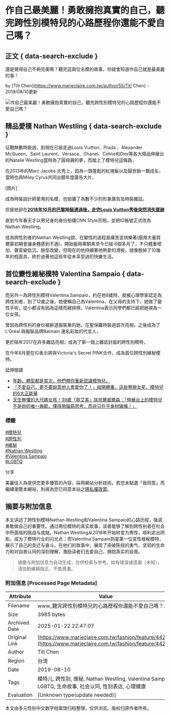 # 作自己最美麗！勇敢擁抱真實的自己，聽完跨性別模特兒的心路歷程你還能不愛自己嗎？

## 正文 { data-search-exclude }


還是覺得自己不夠完美嗎？聽完這兩位名模的故事，你就會知道作自己就是最美麗的事！

by [Titi Chen](https://www.marieclaire.com.tw/author/55/Titi Chen) - 2019/08/10更新

![作自己最美麗！勇敢擁抱真實的自己，聽完跨性別模特兒的心路歷程你還能不愛自己嗎？](https://im.marieclaire.com.tw/s1200c675h100b0webp100/assets/mc/201908/5D4D4365EB4C81565344613.jpeg)

## 精品愛模 Nathan Westling { data-search-exclude }

征戰無數時裝週，到現在已經走過Louis Vuitton、Prada 、Alexander McQueen、Saint Laurent、Versace、Chanel、Celine和Dior等各大精品伸展台的Natalie Westling當時為了圓母親的夢，而踏上了模特兒這條路，

在2013年的Marc Jacobs 大秀上，因為一頭蓬鬆的紅捲髮以及厭世臉一戰成名，當時也與Miley Cyrus共同出鏡年度廣告大片。

[图片]

成為時裝設計師愛用的名模，也拍攝了為數不少的形象廣告及時裝雜誌。

但是她卻在[**2018年10月的巴黎時裝週過後，走完Louis Vuitton秀後突然消失匿跡**](https://www.marieclaire.com.tw/fashion/fashion-show/38981)

直到今年春天才以男兒身的身份拍攝CNN Style亮相，並把IG帳號正式改為Nathan Westling。

成為跨性別者的Nathan Westling說，在變性的過程是痛苦並快樂著(服用大量賀爾蒙初期會讓身體感到不適)，開始服用睾酮素至今已經 6個多月了，不只體重增加、聲音變低沉、臉型改變，但現在的他持續著他熱愛的滑板，就像脫掉了10幾年的假面具，終於過著他這些年從未享受過的快樂生活。

## 首位變性維秘模特 Valentina Sampaio { data-search-exclude }

而另外一為跨性別模特Valentina Sampaio，約在他8歲時，就被心理學家認定為跨性別者，到了12歲之後，她便稱自己為Valentina，在父母的支持下，她做了變性手術，從小都沒有因為這樣而被排擠，Valentina表示同學們都已經把她視為一位女孩。

曾因為跨性別的身份被辭退服裝業的她，在聖保羅時裝週首次亮相，之後成為了L'Oréal 與服裝品牌Balmain 連名彩妝的代言人，

更於隔年2017在許多雜誌亮相，成為了第一個上雜誌封面的跨性別模特，

在今年8月更在IG表示將與Victoria's Secret PINK合作，成為首位跨性別維秘模特。

延伸閱讀

- [年齡、體型都是其次，他們帶你重新認識模特兒。](https://www.marieclaire.com.tw/fashion/feature/29548)
- [「不愛自己，更不要說其他人會愛你了！」拋開體重，這些豐腴女星、模特兒的6大正能量](https://www.marieclaire.com.tw/celebrity/news/28116)
- [天生無懼的大尺碼女孩！39歲「胖艾美」瑞貝爾威爾森：「伸展台上的模特兒不是妳的唯一典範，懂得用腦筋思考，而非只在乎身材線條！」](https://www.marieclaire.com.tw/celebrity/news/42347)

### 標籤

[#模特兒](https://www.marieclaire.com.tw/tags/%E6%A8%A1%E7%89%B9%E5%85%92 "模特兒")  
[#跨性別](https://www.marieclaire.com.tw/tags/%E8%B7%A8%E6%80%A7%E5%88%A5 "跨性別")  
[#維秘](https://www.marieclaire.com.tw/tags/%E7%B6%AD%E7%A7%98 "維秘")  
[#Nathan Westling](https://www.marieclaire.com.tw/tags/Nathan%20Westling "Nathan Westling")  
[#Valentina Sampaio](https://www.marieclaire.com.tw/tags/Valentina%20Sampaio "Valentina Sampaio")  
[#LGBTQ](https://www.marieclaire.com.tw/tags/LGBTQ "LGBTQ")  

分享

美麗佳人為提供您更多優質的內容，採用網站分析技術。若您未點選「我同意」而繼續瀏覽本網站，則視為您已同意本站之[隱私權政策](https://www.marieclaire.com.tw/privacy)。
<!-- tcd_original_link https://www.marieclaire.com.tw/fashion/feature/44236 -->


## 摘要与附加信息

<!-- tcd_abstract -->
本文讲述了跨性别模特Nathan Westling和Valentina Sampaio的心路历程，强调勇敢做自己的重要性。通过两位模特的真实故事，读者能够了解到跨性别者在社会中所面临的挑战与成就。Nathan Westling从2018年开始转变为男性，顺利走出阴影，成为了模特行业的闪光点；而Valentina Sampaio则是第一位变性维秘模特，展示了自己的变迁与奋斗。在他们的故事中，展现了突破陈规的勇气、坚韧的生命力和对自我认同的深刻理解，激励读者们去爱自己，拥抱真实的自我。
<!-- tcd_abstract_end -->

> 摘要与附加信息为自动生成，仅供检索与参考。如有错误或遗漏（未知），请协助编辑指正，不胜感激。

### 附加信息 [Processed Page Metadata]

| Attribute       | Value                                  |
|-----------------|----------------------------------------|
| Filename        | www_聽完跨性別模特兒的心路歷程你還能不愛自己嗎？.md                             |
| Size            | 3985 bytes                           |
| Archived Date   | 2025-01-22 22:47:07                             |
| Original Link   | [https://www.marieclaire.com.tw/fashion/feature/44236](https://www.marieclaire.com.tw/fashion/feature/44236)                       |
| Author          | Titi Chen                               |
| Region          | 台湾                               |
| Date            | 2019-08-10                                 |
| Tags            | 模特儿, 跨性别, 维秘, Nathan Westling, Valentina Sampaio, LGBTQ, 生命故事, 社会认同, 性别表达, 心理健康                                 |
| Evaluation            | [Unknown type(update needed)]                                 |
<!-- tcd_table_end -->

本文由多元性别中文数字档案馆归档整理，仅供浏览。版权归原作者所有。
